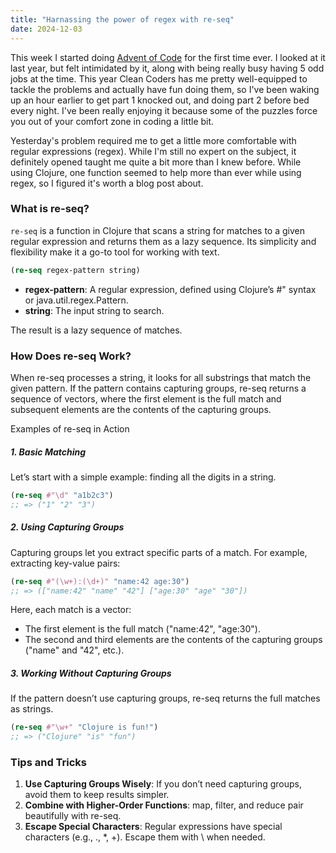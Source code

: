 ```yaml
---
title: "Harnassing the power of regex with re-seq"
date: 2024-12-03
---
```


This week I started doing [Advent of Code](https://www.adventofcode.com) for the first time ever. I looked at it last year, but
felt intimidated by it, along with being really busy having 5 odd jobs at the time. This year Clean Coders has me pretty
well-equipped to tackle the problems and actually have fun doing them, so I've been waking up an hour earlier to get
part 1 knocked out, and doing part 2 before bed every night. I've been really enjoying it because some of the puzzles
force you out of your comfort zone in coding a little bit.

Yesterday's problem required me to get a little more comfortable with regular expressions (regex). While I'm still no 
expert on the subject, it definitely opened taught me quite a bit more than I knew before. While using Clojure, one 
function seemed to help more than ever while using regex, so I figured it's worth a blog post about.

### What is re-seq?

`re-seq` is a function in Clojure that scans a string for matches to a given regular expression and returns them as a 
lazy sequence. Its simplicity and flexibility make it a go-to tool for working with text.

```clojure
(re-seq regex-pattern string)
```

- **regex-pattern**: A regular expression, defined using Clojure’s #" syntax or java.util.regex.Pattern.
- **string**: The input string to search.

The result is a lazy sequence of matches.

### How Does re-seq Work?

When re-seq processes a string, it looks for all substrings that match the given pattern. If the pattern contains 
capturing groups, re-seq returns a sequence of vectors, where the first element is the full match and subsequent 
elements are the contents of the capturing groups.

Examples of re-seq in Action

##### 1. Basic Matching

Let’s start with a simple example: finding all the digits in a string.

```clojure
(re-seq #"\d" "a1b2c3")
;; => ("1" "2" "3")
```

##### 2. Using Capturing Groups

Capturing groups let you extract specific parts of a match. For example, extracting key-value pairs:
```clojure
(re-seq #"(\w+):(\d+)" "name:42 age:30")
;; => (["name:42" "name" "42"] ["age:30" "age" "30"])
```

Here, each match is a vector:
- The first element is the full match ("name:42", "age:30").
- The second and third elements are the contents of the capturing groups ("name" and "42", etc.).

##### 3. Working Without Capturing Groups

If the pattern doesn’t use capturing groups, re-seq returns the full matches as strings.

```clojure
(re-seq #"\w+" "Clojure is fun!")
;; => ("Clojure" "is" "fun")
```

### Tips and Tricks

1.	**Use Capturing Groups Wisely**: If you don’t need capturing groups, avoid them to keep results simpler.
2.	**Combine with Higher-Order Functions**: map, filter, and reduce pair beautifully with re-seq.
3.	**Escape Special Characters**: Regular expressions have special characters (e.g., ., *, +). Escape them with \ when 
needed.

